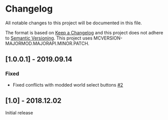 # Changelog
All notable changes to this project will be documented in this file.

The format is based on [Keep a Changelog](http://keepachangelog.com/en/1.0.0/) and this project does not adhere to [Semantic Versioning](http://semver.org/spec/v2.0.0.html).
This project uses MCVERSION-MAJORMOD.MAJORAPI.MINOR.PATCH.

## [1.0.0.1] - 2019.09.14
### Fixed
- Fixed conflicts with modded world select buttons [#2](https://github.com/TheIllusiveC4/CherishedWorlds/issues/2)

## [1.0] - 2018.12.02
Initial release